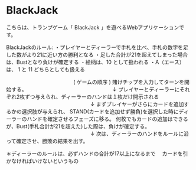 # BlackJack

こちらは、トランプゲーム「 BlackJack 」を遊べるWebアプリケーションです。

BlackJackのルール:
・プレイヤーとディーラーで手札を比べ、手札の数字を足した数がより21に近い方の勝利となる
・足した合計が21を超えてしまった場合は、Bustとなり負けが確定する
・絵柄は、10 として扱われる
・A（エース）は、 1 と 11 どちらとしても扱える


　　　　　　　　　　　　　( ゲームの順序 )
賭けチップを入力してターンを開始する。
　　　　　　　　　　　　　　　　 ↓
プレイヤーとディーラーにそれぞれ2枚ずつ与えられ、ディーラーのハンドは１枚だけ開示される
　　　　　　　　　 　　　　　　　↓
まずプレイヤーがさらにカードを追加するかの選択肢が与えられ、
STAND(カードを追加せず勝負)を選択した時にディーラーのハンドを確定させるフェーズに移る。
何枚でもカードの追加はできるが、Bust(手札合計が21を超えた)した際は、負けが確定する。
　　　　　　　　　　　　　　　　 ↓
次は、ディーラーのハンドをルールに沿って確定させ、勝敗の結果を出す。

＊ディーラーのルールは、必ずハンドの合計が17以上になるまで
　カードを引かなければいけないというもの

